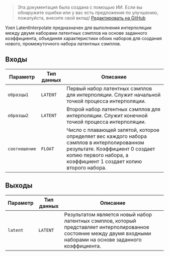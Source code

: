 > Эта документация была создана с помощью ИИ. Если вы обнаружите ошибки или у вас есть предложения по улучшению, пожалуйста, внесите свой вклад! [Редактировать на GitHub](https://github.com/Comfy-Org/embedded-docs/blob/main/comfyui_embedded_docs/docs/LatentInterpolate/ru.md)

Узел LatentInterpolate предназначен для выполнения интерполяции между двумя наборами латентных сэмплов на основе заданного коэффициента, объединяя характеристики обоих наборов для создания нового, промежуточного набора латентных сэмплов.

## Входы

| Параметр    | Тип данных | Описание |
|--------------|-------------|-------------|
| `образцы1`   | `LATENT`    | Первый набор латентных сэмплов для интерполяции. Служит начальной точкой процесса интерполяции. |
| `образцы2`   | `LATENT`    | Второй набор латентных сэмплов для интерполяции. Служит конечной точкой процесса интерполяции. |
| `соотношение`      | `FLOAT`     | Число с плавающей запятой, которое определяет вес каждого набора сэмплов в интерполированном результате. Коэффициент 0 создает копию первого набора, а коэффициент 1 создает копию второго набора. |

## Выходы

| Параметр | Тип данных | Описание |
|-----------|-------------|-------------|
| `latent`  | `LATENT`    | Результатом является новый набор латентных сэмплов, который представляет интерполированное состояние между двумя входными наборами на основе заданного коэффициента. |
